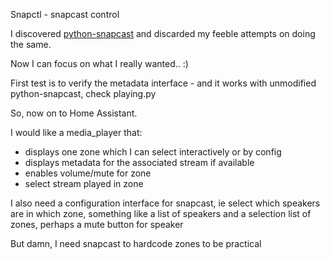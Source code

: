 Snapctl - snapcast control

I discovered [python-snapcast](https://github.com/happyleavesaoc/python-snapcast) and discarded
my feeble attempts on doing the same.

Now I can focus on what I really wanted.. :)

First test is to verify the metadata interface - and it works with unmodified
python-snapcast, check playing.py

So, now on to Home Assistant.

I would like a media_player that:
- displays one zone which I can select interactively or by config
- displays metadata for the associated stream if available
- enables volume/mute for zone
- select stream played in zone

I also need a configuration interface for snapcast, ie select which 
speakers are in which zone, something like a list of speakers and
a selection list of zones, perhaps a mute button for speaker

But damn, I need snapcast to hardcode zones to be practical


